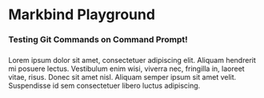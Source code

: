 <link rel="stylesheet" href="css/main.css">

# Markbind Playground

### Testing Git Commands on Command Prompt!

###

###

<div id="sample-text">

Lorem ipsum dolor sit amet, consectetuer adipiscing elit. Aliquam hendrerit mi posuere lectus. Vestibulum enim wisi,
viverra nec, fringilla in, laoreet vitae, risus. Donec sit amet nisl. Aliquam semper ipsum sit amet velit.
Suspendisse id sem consectetuer libero luctus adipiscing.

</div>
